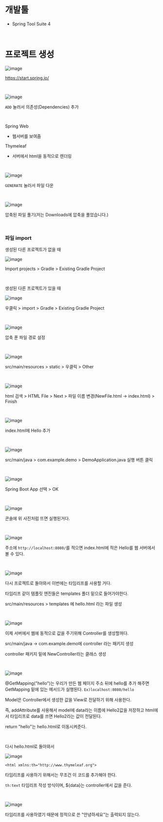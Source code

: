 # 개발툴
- Spring Tool Suite 4

<br>

# 프로젝트 생성

![image](https://github.com/limtowoong/study/assets/104752202/d3bfa9ad-f02b-4e00-8749-5da3b27569f3)

https://start.spring.io/

<br>

![image](https://github.com/limtowoong/study/assets/104752202/f28001d1-3c8e-4cc8-a68e-ac7f6aab4832)

`ADD` 눌러서 의존성(Dependencies) 추가

<br>

Spring Web
- 웹서버를 보여줌

Thymeleaf
- 서버에서 html을 동적으로 렌더링

<br>

![image](https://github.com/limtowoong/study/assets/104752202/91d1f93e-10ab-436b-b672-44c02d65e854)

`GENERATE` 눌러서 파일 다운

<br>

![image](https://github.com/limtowoong/study/assets/104752202/a9e75675-f7a1-47cf-9d9a-ae497326e9fe)

압축된 파일 풀기(저는 Downloads에 압축을 풀었습니다.)

<br>

### 파일 import

생성된 다른 프로젝트가 없을 때

![image](https://github.com/limtowoong/study/assets/104752202/87616654-d601-4ab2-8e43-2142713e0490)

Import projects > Gradle > Existing Gradle Project

<br>

생성된 다른 프로젝트가 있을 때

![image](https://github.com/limtowoong/study/assets/104752202/74b2b69b-d725-4ce2-b043-71fa7fdf1d1b)

우클릭 > import > Gradle > Existing Gradle Project

<br>

![image](https://github.com/limtowoong/study/assets/104752202/61c48fbb-e59a-4194-a8fe-b9640a0e878b)

압축 푼 파일 경로 설정

<br>

![image](https://github.com/limtowoong/study/assets/104752202/815981ae-084a-4bde-82cf-eeca1c567716)

src/main/resources > static > 우클릭 > Other

<br>

![image](https://github.com/limtowoong/study/assets/104752202/0b9f620a-f8b8-469c-acb9-7ed1564af302)

html 검색 > HTML File > Next > 파일 이름 변경(NewFile.html -> index.html) > Finish

<br>

![image](https://github.com/limtowoong/study/assets/104752202/9b7a312b-7c9b-4f7e-9ae3-1293671ca110)

index.html에 Hello 추가

<br>

![image](https://github.com/limtowoong/study/assets/104752202/5658ceb0-1d02-4881-b028-44c98d40998c)

src/main/java > com.example.demo > DemoApplication.java 실행 버튼 클릭

<br>

![image](https://github.com/limtowoong/study/assets/104752202/f960e6e0-4fda-4a5c-bd87-a1b921a25a76)

Spring Boot App 선택 > OK

<br>

![image](https://github.com/limtowoong/study/assets/104752202/a67f3cfb-b3a7-4c0e-9a24-d4ce9b315f20)

콘솔에 위 사진처럼 뜨면 실행된거다.

<br>

![image](https://github.com/limtowoong/study/assets/104752202/4d791280-8819-406b-8398-3f6c02126d65)

주소에 `http://localhost:8080/`를 적으면 index.html에 적은 Hello를 웹 서버에서 볼 수 있다.

<br>

![image](https://github.com/limtowoong/study/assets/104752202/c4fe2fa2-e990-4534-b61a-71b121ccc0b8)

다시 프로젝트로 돌아와서 이번에는 타임리프를 사용할 거다.

타임리프 같이 템플릿 엔진들은 templates 폴더 밑으로 들어가야한다.

src/main/resources > templates 에 hello.html 라는 파일 생성

<br>

![image](https://github.com/limtowoong/study/assets/104752202/eaa6accb-4f67-49a4-b28c-4d5fd2fdbe89)

이제 서버에서 웹에 동적으로 값을 주기위해 Controller를 생성할꺼다.

src/main/java -> com.example.demo에 controller 라는 패키지 생성

controller 패키지 밑에 NewController라는 클래스 생성

<br>

![image](https://github.com/limtowoong/study/assets/104752202/01ac3d92-b902-485a-86a8-fe1b4a954fdf)

@GetMapping("hello")는 우리가 만든 웹 페이지 주소 뒤에 hello를 추가 해주면 GetMapping 밑에 있는 메서드가 실행된다. `Ex)localhost:8080/hello`

Model은 Controller에서 생성한 값을 View로 전달하기 위해 사용한다.

즉, addAttribute를 사용해서 model에 data라는 이름에 Hello2값을 저장하고 html에서 타임리프로 data를 쓰면 Hello2라는 값이 전달된다.

return "hello"는 hello.html로 이동시켜준다.

<br>

다시 hello.html로 돌아와서

![image](https://github.com/limtowoong/study/assets/104752202/3893facd-2a15-478c-b619-8429087eb332)

`<html xmlns:th="http://www.thymeleaf.org">`

타임리프를 사용하기 위해서는 무조건 이 코드를 추가해야 한다.

`th:text` 타임리프 작성 방식이며, ${data}는 controller에서 값을 준다.

<br>

![image](https://github.com/limtowoong/study/assets/104752202/1a7915cf-da75-4e7a-9622-7b5daff5455a)

타임리프를 사용하였기 때문에 정적으로 쓴 "안녕하세요"는 출력되지 않는다.
